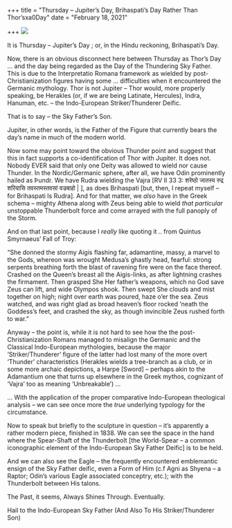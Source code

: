 +++
title = "Thursday – Jupiter’s Day, Brihaspati’s Day Rather Than Thor’sxa0Day"
date = "February 18, 2021"

+++
![](https://aryaakasha.files.wordpress.com/2021/02/iccd11305326_galli-pietro-giove-h-3691-.jpg?w=576)

It is Thursday – Jupiter’s Day ; or, in the Hindu reckoning,
Brihaspati’s Day.

Now, there is an obvious disconnect here between Thursday as Thor’s Day
… and the day being regarded as the Day of the Thundering Sky Father.
This is due to the Interpretatio Romana framework as wielded by
post-Christianization figures having some … difficulties when it
encountered the Germanic mythology. Thor is not Jupiter – Thor would,
more properly speaking, be Herakles (or, if we are being Latinate,
Hercules), Indra, Hanuman, etc. – the Indo-European Striker/Thunderer
Deific.

That is to say – the Sky Father’s Son.

Jupiter, in other words, is the Father of the Figure that currently
bears the day’s name in much of the modern world.

Now some may point toward the obvious Thunder point and suggest that
this in fact supports a co-identification of Thor with Jupiter. It does
not. Nobody EVER said that only one Deity was allowed to wield nor cause
Thunder. In the Nordic/Germanic sphere, after all, we have Odin
prominently hailed as Þundr. We have Rudra wielding the Vajra \[RV II 33
3: शरेष्ठो जातस्य रुद्र शरियासि तवस्तमस्तवसां वज्रबाहो \| \], as does
Brihaspati \[but, then, I repeat myself – for Brihaspati Is Rudra\]. And
for that matter, we *also* have in the Greek schema – mighty Athena
along with Zeus being able to wield *that particular* unstoppable
Thunderbolt force and come arrayed with the full panoply of the Storm.

And on that last point, because I *really* like quoting it .. from
Quintus Smyrnaeus’ Fall of Troy:

“She donned the stormy Aigis flashing far, adamantine, massy, a marvel
to the Gods, whereon was wrought Medusa’s ghastly head, fearful: strong
serpents breathing forth the blast of ravening fire were on the face
thereof. Crashed on the Queen’s breast all the Aigis-links, as after
lightning crashes the firmament. Then grasped She Her father’s weapons,
which no God save Zeus can lift, and wide Olympos shook. Then swept She
clouds and mist together on high; night over earth was poured, haze o’er
the sea. Zeus watched, and was right glad as broad heaven’s floor rocked
‘neath the Goddess’s feet, and crashed the sky, as though invincible
Zeus rushed forth to war.”

Anyway – the point is, while it is not hard to see how the the
post-Christianization Romans managed to misalign the Germanic and the
Classical Indo-European mythologies, because the major
‘Striker/Thunderer’ figure of the latter had lost many of the more overt
‘Thunder’ characteristics (Herakles wields a tree-branch as a club, or
in some more archaic depictions, a Harpe \[Sword\] – perhaps akin to the
Adamantium one that turns up elsewhere in the Greek mythos, cognizant of
‘Vajra’ too as meaning ‘Unbreakable’) …

… With the application of the proper comparative Indo-European
theological analysis – we can see once more the *true* underlying
typology for the circumstance.

Now to speak but briefly to the sculpture in question – it’s apparently
a rather modern piece, finished in 1838. We can see the space in the
hand where the Spear-Shaft of the Thunderbolt \[the World-Spear – a
common iconographic element of the Indo-European Sky Father Deific\] is
to be held.

And we can also see the Eagle – the frequently encountered emblemantic
ensign of the Sky Father deific, even a Form of Him (c.f Agni as Shyena
– a Raptor; Odin’s various Eagle associated conceptry, etc.); with the
Thunderbolt between His talons.

The Past, it seems, Always Shines Through. Eventually.

Hail to the Indo-European Sky Father (And Also To His Striker/Thunderer
Son)
